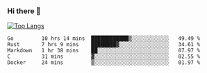 ### Hi there 👋

<!--
**3Xpl0it3r/3Xpl0it3r** is a ✨ _special_ ✨ repository because its `README.md` (this file) appears on your GitHub profile.

Here are some ideas to get you started:

- 🔭 I’m currently working on ...
- 🌱 I’m currently learning ...
- 👯 I’m looking to collaborate on ...
- 🤔 I’m looking for help with ...
- 💬 Ask me about ...
- 📫 How to reach me: ...
- 😄 Pronouns: ...
- ⚡ Fun fact: ...
-->


[![Top Langs](https://github-readme-stats.vercel.app/api/top-langs/?username=3Xpl0it3r&layout=compact)](https://github.com/3Xpl0it3r/3Xpl0it3r)

<!--START_SECTION:waka-->
```text
Go         10 hrs 14 mins  ████████████▒░░░░░░░░░░░░   49.49 % 
Rust       7 hrs 9 mins    ████████▓░░░░░░░░░░░░░░░░   34.61 % 
Markdown   1 hr 38 mins    ██░░░░░░░░░░░░░░░░░░░░░░░   07.97 % 
C          31 mins         ▓░░░░░░░░░░░░░░░░░░░░░░░░   02.55 % 
Docker     24 mins         ▒░░░░░░░░░░░░░░░░░░░░░░░░   01.97 % 
```
<!--END_SECTION:waka-->
